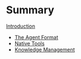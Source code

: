 # Summary

[Introduction](./introduction.md)

- [The Agent Format](./agent-format.md)
- [Native Tools](./native-tools.md)
- [Knowledge Management](./knowledge-management.md)
